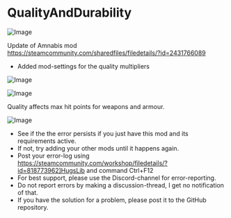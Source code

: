 # QualityAndDurability

![Image](https://i.imgur.com/WAEzk68.png)

Update of Amnabis mod
https://steamcommunity.com/sharedfiles/filedetails/?id=2431766089

- Added mod-settings for the quality multipliers

![Image](https://i.imgur.com/7Gzt3Rg.png)

	
![Image](https://i.imgur.com/NOW7jU1.png)

Quality affects max hit points for weapons and armour.

![Image](https://i.imgur.com/Rs6T6cr.png)



-  See if the the error persists if you just have this mod and its requirements active.
-  If not, try adding your other mods until it happens again.
-  Post your error-log using https://steamcommunity.com/workshop/filedetails/?id=818773962]HugsLib and command Ctrl+F12
-  For best support, please use the Discord-channel for error-reporting.
-  Do not report errors by making a discussion-thread, I get no notification of that.
-  If you have the solution for a problem, please post it to the GitHub repository.



